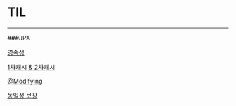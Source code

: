 # TIL


---


###JPA


[영속성](https://github.com/pijjapril/TIL/blob/71d164d542d377685642bc0c158ace548079a1bd/src/main/kotlin/jpa/persistence.md)

[1차캐시 & 2차캐시](https://github.com/pijjapril/TIL/blob/71d164d542d377685642bc0c158ace548079a1bd/src/main/kotlin/jpa/cache.md)

[@Modifying](https://github.com/pijjapril/TIL/blob/71d164d542d377685642bc0c158ace548079a1bd/src/main/kotlin/jpa/modifying.md)

[동일성 보장](https://github.com/pijjapril/TIL/blob/71d164d542d377685642bc0c158ace548079a1bd/src/main/kotlin/jpa/identity.md)


